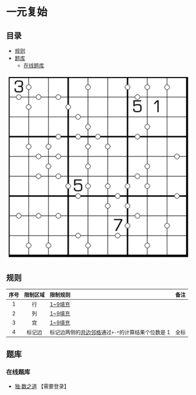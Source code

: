 # 一元复始
<!-- START doctoc generated TOC please keep comment here to allow auto update -->
<!-- DON'T EDIT THIS SECTION, INSTEAD RE-RUN doctoc TO UPDATE -->
## 目录

- [规则](#%E8%A7%84%E5%88%99)
- [题库](#%E9%A2%98%E5%BA%93)
  - [在线题库](#%E5%9C%A8%E7%BA%BF%E9%A2%98%E5%BA%93)

<!-- END doctoc generated TOC please keep comment here to allow auto update -->

![题](../../../../../images/sudoku/一元复始.png)

## 规则

| 序号  | 限制区域 | 限制规则                           | 备注  |
|:---:|:----:|:-------------------------------|:---:|
|  1  |  行   | [1~9填充]                        |     |
|  2  |  列   | [1~9填充]                        |     |
|  3  |  宫   | [1~9填充]                        |     |
|  4  | 标记边  | 标记边两侧的[共边邻格]通过`+-*`的计算结果个位数是 1 | 全标  |

## 题库

### 在线题库

- [独·数之道](http://www.sudokufans.org.cn/lx/game.index.php?type=21) 【需要登录】

[1~9填充]: ../../../../../rules.md#1to9填充
[共边邻格]: ../../../../../rules.md#共边邻格
